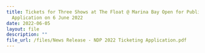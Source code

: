 ```yaml
---
title: Tickets for Three Shows at The Float @ Marina Bay Open for Public
  Application on 6 June 2022
date: 2022-06-05
layout: file
description: ""
file_url: /files/News Release - NDP 2022 Ticketing Application.pdf
---
```




